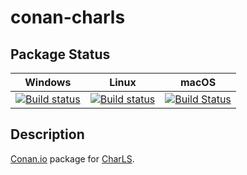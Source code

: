 # conan-charls

## Package Status

| Windows | Linux | macOS |
|:-------:|:-----:|:-----:|
|[![Build status](https://ci.appveyor.com/api/projects/status/t4mswur0q3ji3xjl/branch/testing%2F2.1.0?svg=true)](https://ci.appveyor.com/project/SpaceIm/conan-charls)|[![Build status](https://github.com/SpaceIm/conan-charls/workflows/.github/workflows/conan.yml/badge.svg?branch=testing%2F2.1.0)](https://github.com/SpaceIm/conan-charls/actions?query=branch%3Atesting%2F2.1.0)|[![Build Status](https://travis-ci.com/SpaceIm/conan-charls.svg?branch=testing%2F2.1.0)](https://travis-ci.com/SpaceIm/conan-charls)|

## Description

[Conan.io](https://conan.io) package for [CharLS](https://github.com/team-charls/charls).
